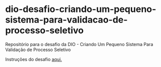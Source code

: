 # dio-desafio-criando-um-pequeno-sistema-para-validacao-de-processo-seletivo
Repositório para o desafio da DIO - Criando Um Pequeno Sistema Para Validação de Processo Seletivo

Instruções do desafio [aqui.](https://github.com/digitalinnovationone/trilha-java-basico/blob/main/desafios/controle-fluxo/README.md)